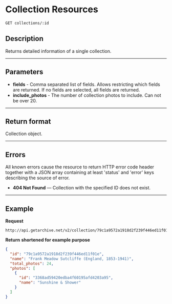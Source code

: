 # Collection Resources

    GET collections/:id

## Description
Returns detailed information of a single collection.

***

## Parameters

- **fields** - Comma separated list of fields. Allows restricting which fields are returned. If no fields are selected, all fields are returned.
- **include_photos** - The number of collection photos to include. Can not be over 20.

***

## Return format
Collection object.

***

## Errors
All known errors cause the resource to return HTTP error code header together with a JSON array containing at least 'status' and 'error' keys describing the source of error.

- **404 Not Found** — Collection with the specified ID does not exist.


***

## Example
**Request**

    http://api.getarchive.net/v2/collection/79c1a9572a1918d2f239f446ed11f01e

**Return** __shortened for example purpose__
``` json
{
  "id": "79c1a9572a1918d2f239f446ed11f01e",
  "name": "Frank Meadow Sutcliffe (England, 1853-1941)",
  "total_photos": 24,
  "photos": [
    {
      "id": "3368ad59420edba4f60195afd4203a95",
      "name": "Sunshine & Shower"
    }
  ]
}
```
